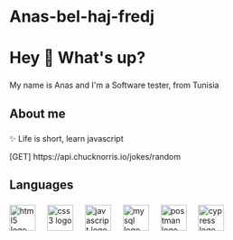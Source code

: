 # Anas-bel-haj-fredj
<h1 align="left">Hey 👋 What's up?</h1>

###

<p align="left">My name is Anas and I'm a Software tester, from Tunisia</p>

###

<h2 align="left">About me</h2>

###

<p align="left">✨ Life is short, learn javascript</p>
<p align="left"> [GET] https://api.chucknorris.io/jokes/random</p>

###

<h2 align="left">Languages</h2>

###

<div align="left">
  <img src="https://cdn.jsdelivr.net/gh/devicons/devicon/icons/html5/html5-original.svg" height="46" alt="html5 logo"  />
  <img width="13" />
  <img src="https://cdn.jsdelivr.net/gh/devicons/devicon/icons/css3/css3-original.svg" height="46" alt="css3 logo"  />
  <img width="13" />
  <img src="https://cdn.jsdelivr.net/gh/devicons/devicon/icons/javascript/javascript-original.svg" height="46" alt="javascript logo"  />
  <img width="13" />
  <img src="https://cdn.jsdelivr.net/gh/devicons/devicon/icons/mysql/mysql-original.svg" height="46" alt="mysql logo"  />
  <img width="13" />
  <img src="https://img.shields.io/badge/Postman-FF6C37?logo=postman&logoColor=black&style=for-the-badge" height="46" alt="postman logo"  />
   <img width="13" />
  <img src="https://github.com/user-attachments/assets/777ed7f8-7ab2-4341-9816-c7a66d83e1e4" height="46" alt="cypress logo" />

</div>

###
